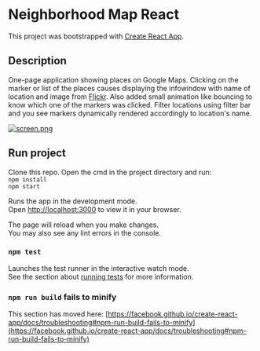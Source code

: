 # Neighborhood Map React

This project was bootstrapped with [Create React App](https://github.com/facebook/create-react-app).

## Description
One-page application showing places on Google Maps. Clicking on the marker or list of the places causes displaying the infowindow with name of location and image from [Flickr](https://www.flickr.com/services/api/flickr.photos.search.htm). Also added small animation like bouncing to know which one of the markers was clicked.
Filter locations using filter bar and you see markers dynamically rendered accordingly to location's name.

[![screen.png](https://i.postimg.cc/VN70CtkF/screen.png)](https://postimg.cc/NyH0h5Ty)



## Run project
Clone this repo.
Open the cmd in the project directory and run:
 </br>`npm install`</br>
 `npm start`

Runs the app in the development mode.\
Open [http://localhost:3000](http://localhost:3000) to view it in your browser.

The page will reload when you make changes.\
You may also see any lint errors in the console.

### `npm test`

Launches the test runner in the interactive watch mode.\
See the section about [running tests](https://facebook.github.io/create-react-app/docs/running-tests) for more information.





### `npm run build` fails to minify

This section has moved here: [https://facebook.github.io/create-react-app/docs/troubleshooting#npm-run-build-fails-to-minify](https://facebook.github.io/create-react-app/docs/troubleshooting#npm-run-build-fails-to-minify)
